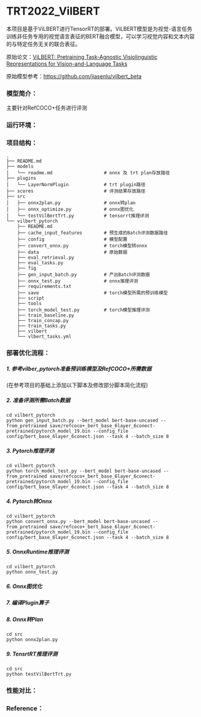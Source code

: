 # TRT2022_VilBERT

本项目是基于ViLBERT进行TensorRT的部署。ViLBERT模型是为视觉-语言任务训练非任务专用的视觉语言表征的BERT融合模型，可以学习视觉内容和文本内容的与特定任务无关的联合表征。

原始论文：[ViLBERT: Pretraining Task-Agnostic Visiolinguistic Representations for Vision-and-Language Tasks](https://arxiv.org/abs/1908.02265)

原始模型参考：https://github.com/jiasenlu/vilbert_beta


### 模型简介：
主要针对RefCOCO+任务进行评测

### 运行环境：

### 项目结构：

```shell
.
├── README.md
├── models
│   └── readme.md                   # onnx 及 trt plan存放路径
├── plugins
│   └── LayerNormPlugin             # trt plugin路径
├── scores                          # 评测结果存放路径
├── src
│   ├── onnx2plan.py                # onnx转plan
│   ├── onnx_optimize.py            # onnx图优化
│   └── testVilBertTrt.py           # tensorrt推理评测
└── vilbert_pytorch
    ├── README.md
    ├── cache_input_features        # 预生成的Batch评测数据路径
    ├── config                      # 模型配置
    ├── convert_onnx.py             # torch模型转onnx
    ├── data                        # 原始数据
    ├── eval_retrieval.py
    ├── eval_tasks.py
    ├── fig
    ├── gen_input_batch.py          # 产出Batch评测数据
    ├── onnx_test.py                # onnx推理评测
    ├── requirements.txt
    ├── save                        # torch模型所需的预训练模型
    ├── script
    ├── tools
    ├── torch_model_test.py         # torch模型推理评测
    ├── train_baseline.py
    ├── train_concap.py
    ├── train_tasks.py
    ├── vilbert
    └── vlbert_tasks.yml
```


### 部署优化流程：

##### 1. 参考vilber_pytorch准备预训练模型及RefCOCO+所需数据

(在参考项目的基础上添加以下脚本及修改部分脚本简化流程)
##### 2. 准备评测所需Batch数据
```shell
cd vilbert_pytorch
python gen_input_batch.py --bert_model bert-base-uncased --from_pretrained save/refcoco+_bert_base_6layer_6conect-pretrained/pytorch_model_19.bin --config_file config/bert_base_6layer_6conect.json --task 4 --batch_size 8
```
##### 3. Pytorch推理评测
```shell
cd vilbert_pytorch
python torch_model_test.py --bert_model bert-base-uncased --from_pretrained save/refcoco+_bert_base_6layer_6conect-pretrained/pytorch_model_19.bin --config_file config/bert_base_6layer_6conect.json --task 4 --batch_size 8
```
##### 4. Pytorch转Onnx
```shell
cd vilbert_pytorch
python convert_onnx.py --bert_model bert-base-uncased --from_pretrained save/refcoco+_bert_base_6layer_6conect-pretrained/pytorch_model_19.bin --config_file config/bert_base_6layer_6conect.json --task 4 --batch_size 8
```
##### 5. OnnxRuntime推理评测
```shell
cd vilbert_pytorch
python onnx_test.py
```
##### 6. Onnx图优化

##### 7. 编译Plugin算子

##### 8. Onnx转Plan
```
cd src
python onnx2plan.py
```

##### 9. TensrtRT推理评测
```
cd src
python testVilBertTrt.py
```


### 性能对比：

### Reference：